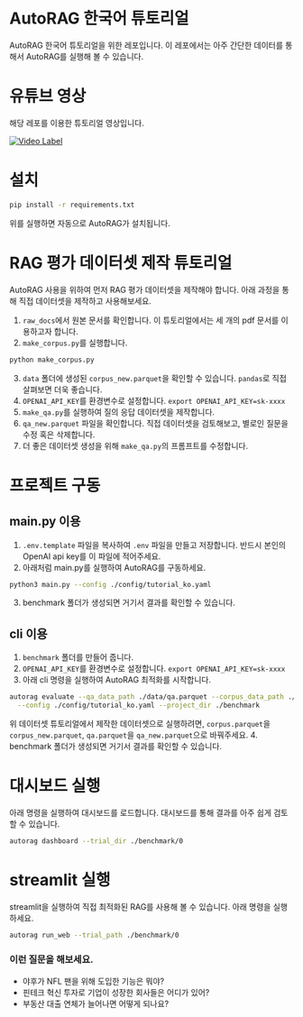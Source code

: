 # AutoRAG 한국어 튜토리얼
AutoRAG 한국어 튜토리얼을 위한 레포입니다. 
이 레포에서는 아주 간단한 데이터를 통해서 AutoRAG를 실행해 볼 수 있습니다.

# 유튜브 영상
해당 레포를 이용한 튜토리얼 영상입니다.

[![Video Label](https://i3.ytimg.com/vi/rA5SoBXB8R4/maxresdefault.jpg)](https://youtu.be/rA5SoBXB8R4?si=kbr9hTDUpPQUiiaN)


# 설치

```bash
pip install -r requirements.txt
```

위를 실행하면 자동으로 AutoRAG가 설치됩니다.

# RAG 평가 데이터셋 제작 튜토리얼

AutoRAG 사용을 위하여 먼저 RAG 평가 데이터셋을 제작해야 합니다. 아래 과정을 통해 직접 데이터셋을 제작하고 사용해보세요.

1. `raw_docs`에서 원본 문서를 확인합니다. 이 튜토리얼에서는 세 개의 pdf 문서를 이용하고자 합니다.
2. `make_corpus.py`를 실행합니다. 
```bash
python make_corpus.py 
```
3. `data` 폴더에 생성된 `corpus_new.parquet`을 확인할 수 있습니다. `pandas`로 직접 살펴보면 더욱 좋습니다.
4. `OPENAI_API_KEY`를 환경변수로 설정합니다. `export OPENAI_API_KEY=sk-xxxx` 
5. `make_qa.py`를 실행하여 질의 응답 데이터셋을 제작합니다. 
6. `qa_new.parquet` 파일을 확인합니다. 직접 데이터셋을 검토해보고, 별로인 질문을 수정 혹은 삭제합니다.
7. 더 좋은 데이터셋 생성을 위해 `make_qa.py`의 프롬프트를 수정합니다.

# 프로젝트 구동
## main.py 이용

1. `.env.template` 파일을 복사하여 `.env` 파일을 만들고 저장합니다. 반드시 본인의 OpenAI api key를 이 파일에 적어주세요.
2. 아래처럼 main.py를 실행하여 AutoRAG를 구동하세요.
```bash
python3 main.py --config ./config/tutorial_ko.yaml
```
3. benchmark 폴더가 생성되면 거기서 결과를 확인할 수 있습니다.

## cli 이용

1. `benchmark` 폴더를 만들어 줍니다.
2. `OPENAI_API_KEY`를 환경변수로 설정합니다. `export OPENAI_API_KEY=sk-xxxx` 
3. 아래 cli 명령을 실행하여 AutoRAG 최적화를 시작합니다.
```bash
autorag evaluate --qa_data_path ./data/qa.parquet --corpus_data_path ./data/corpus.parquet \
  --config ./config/tutorial_ko.yaml --project_dir ./benchmark
```
위 데이터셋 튜토리얼에서 제작한 데이터셋으로 실행하려면, 
`corpus.parquet`을 `corpus_new.parquet`, `qa.parquet`을 `qa_new.parquet`으로 바꿔주세요.
4. benchmark 폴더가 생성되면 거기서 결과를 확인할 수 있습니다.

# 대시보드 실행

아래 명령을 실행하여 대시보드를 로드합니다. 대시보드를 통해 결과를 아주 쉽게 검토할 수 있습니다.

```bash
autorag dashboard --trial_dir ./benchmark/0
```

# streamlit 실행
streamlit을 실행하여 직접 최적화된 RAG를 사용해 볼 수 있습니다. 
아래 명령을 실행하세요.

```bash
autorag run_web --trial_path ./benchmark/0
```

### 이런 질문을 해보세요.
- 야후가 NFL 팬을 위해 도입한 기능은 뭐야?
- 핀테크 혁신 투자로 기업이 성장한 회사들은 어디가 있어?
- 부동산 대출 연체가 늘어나면 어떻게 되나요?

